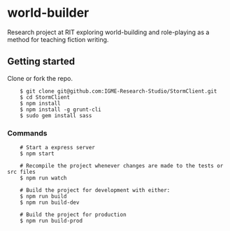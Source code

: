 # world-builder
Research project at RIT exploring world-building and role-playing as a method for teaching fiction writing.

## Getting started

Clone or fork the repo.

```
    $ git clone git@github.com:IGME-Research-Studio/StormClient.git
    $ cd StormClient
    $ npm install
    $ npm install -g grunt-cli
    $ sudo gem install sass
```

### Commands
```
    # Start a express server
    $ npm start

    # Recompile the project whenever changes are made to the tests or src files
    $ npm run watch

    # Build the project for development with either:
    $ npm run build
    $ npm run build-dev

    # Build the project for production
    $ npm run build-prod
```

